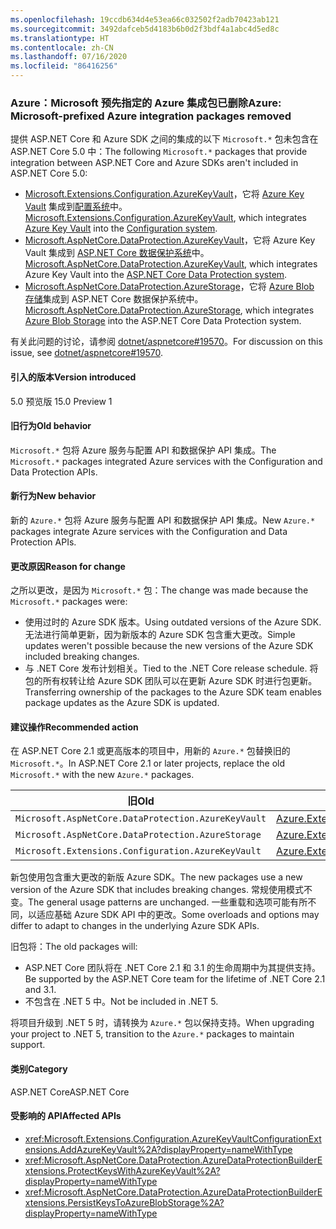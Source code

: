 ```yaml
---
ms.openlocfilehash: 19ccdb634d4e53ea66c032502f2adb70423ab121
ms.sourcegitcommit: 3492dafceb5d4183b6b0d2f3bdf4a1abc4d5ed8c
ms.translationtype: HT
ms.contentlocale: zh-CN
ms.lasthandoff: 07/16/2020
ms.locfileid: "86416256"
---
```

### <a name="azure-microsoft-prefixed-azure-integration-packages-removed"></a><span data-ttu-id="2093b-101">Azure：Microsoft 预先指定的 Azure 集成包已删除</span><span class="sxs-lookup"><span data-stu-id="2093b-101">Azure: Microsoft-prefixed Azure integration packages removed</span></span>

<span data-ttu-id="2093b-102">提供 ASP.NET Core 和 Azure SDK 之间的集成的以下 `Microsoft.*` 包未包含在 ASP.NET Core 5.0 中：</span><span class="sxs-lookup"><span data-stu-id="2093b-102">The following `Microsoft.*` packages that provide integration between ASP.NET Core and Azure SDKs aren't included in ASP.NET Core 5.0:</span></span>

* <span data-ttu-id="2093b-103">[Microsoft.Extensions.Configuration.AzureKeyVault](https://www.nuget.org/packages/Microsoft.Extensions.Configuration.AzureKeyVault/)，它将 [Azure Key Vault](/azure/key-vault/) 集成到[配置系统](/aspnet/core/fundamentals/configuration/)中。</span><span class="sxs-lookup"><span data-stu-id="2093b-103">[Microsoft.Extensions.Configuration.AzureKeyVault](https://www.nuget.org/packages/Microsoft.Extensions.Configuration.AzureKeyVault/), which integrates [Azure Key Vault](/azure/key-vault/) into the [Configuration system](/aspnet/core/fundamentals/configuration/).</span></span>
* <span data-ttu-id="2093b-104">[Microsoft.AspNetCore.DataProtection.AzureKeyVault](https://www.nuget.org/packages/Microsoft.AspNetCore.DataProtection.AzureKeyVault/)，它将 Azure Key Vault 集成到 [ASP.NET Core 数据保护系统](/aspnet/core/security/data-protection/introduction)中。</span><span class="sxs-lookup"><span data-stu-id="2093b-104">[Microsoft.AspNetCore.DataProtection.AzureKeyVault](https://www.nuget.org/packages/Microsoft.AspNetCore.DataProtection.AzureKeyVault/), which integrates Azure Key Vault into the [ASP.NET Core Data Protection system](/aspnet/core/security/data-protection/introduction).</span></span>
* <span data-ttu-id="2093b-105">[Microsoft.AspNetCore.DataProtection.AzureStorage](https://www.nuget.org/packages/Microsoft.AspNetCore.DataProtection.AzureStorage/)，它将 [Azure Blob 存储](/azure/storage/blobs/)集成到 ASP.NET Core 数据保护系统中。</span><span class="sxs-lookup"><span data-stu-id="2093b-105">[Microsoft.AspNetCore.DataProtection.AzureStorage](https://www.nuget.org/packages/Microsoft.AspNetCore.DataProtection.AzureStorage/), which integrates [Azure Blob Storage](/azure/storage/blobs/) into the ASP.NET Core Data Protection system.</span></span>

<span data-ttu-id="2093b-106">有关此问题的讨论，请参阅 [dotnet/aspnetcore#19570](https://github.com/dotnet/aspnetcore/issues/19570)。</span><span class="sxs-lookup"><span data-stu-id="2093b-106">For discussion on this issue, see [dotnet/aspnetcore#19570](https://github.com/dotnet/aspnetcore/issues/19570).</span></span>

#### <a name="version-introduced"></a><span data-ttu-id="2093b-107">引入的版本</span><span class="sxs-lookup"><span data-stu-id="2093b-107">Version introduced</span></span>

<span data-ttu-id="2093b-108">5.0 预览版 1</span><span class="sxs-lookup"><span data-stu-id="2093b-108">5.0 Preview 1</span></span>

#### <a name="old-behavior"></a><span data-ttu-id="2093b-109">旧行为</span><span class="sxs-lookup"><span data-stu-id="2093b-109">Old behavior</span></span>

<span data-ttu-id="2093b-110">`Microsoft.*` 包将 Azure 服务与配置 API 和数据保护 API 集成。</span><span class="sxs-lookup"><span data-stu-id="2093b-110">The `Microsoft.*` packages integrated Azure services with the Configuration and Data Protection APIs.</span></span>

#### <a name="new-behavior"></a><span data-ttu-id="2093b-111">新行为</span><span class="sxs-lookup"><span data-stu-id="2093b-111">New behavior</span></span>

<span data-ttu-id="2093b-112">新的 `Azure.*` 包将 Azure 服务与配置 API 和数据保护 API 集成。</span><span class="sxs-lookup"><span data-stu-id="2093b-112">New `Azure.*` packages integrate Azure services with the Configuration and Data Protection APIs.</span></span>

#### <a name="reason-for-change"></a><span data-ttu-id="2093b-113">更改原因</span><span class="sxs-lookup"><span data-stu-id="2093b-113">Reason for change</span></span>

<span data-ttu-id="2093b-114">之所以更改，是因为 `Microsoft.*` 包：</span><span class="sxs-lookup"><span data-stu-id="2093b-114">The change was made because the `Microsoft.*` packages were:</span></span>

* <span data-ttu-id="2093b-115">使用过时的 Azure SDK 版本。</span><span class="sxs-lookup"><span data-stu-id="2093b-115">Using outdated versions of the Azure SDK.</span></span> <span data-ttu-id="2093b-116">无法进行简单更新，因为新版本的 Azure SDK 包含重大更改。</span><span class="sxs-lookup"><span data-stu-id="2093b-116">Simple updates weren't possible because the new versions of the Azure SDK included breaking changes.</span></span>
* <span data-ttu-id="2093b-117">与 .NET Core 发布计划相关。</span><span class="sxs-lookup"><span data-stu-id="2093b-117">Tied to the .NET Core release schedule.</span></span> <span data-ttu-id="2093b-118">将包的所有权转让给 Azure SDK 团队可以在更新 Azure SDK 时进行包更新。</span><span class="sxs-lookup"><span data-stu-id="2093b-118">Transferring ownership of the packages to the Azure SDK team enables package updates as the Azure SDK is updated.</span></span>

#### <a name="recommended-action"></a><span data-ttu-id="2093b-119">建议操作</span><span class="sxs-lookup"><span data-stu-id="2093b-119">Recommended action</span></span>

<span data-ttu-id="2093b-120">在 ASP.NET Core 2.1 或更高版本的项目中，用新的 `Azure.*` 包替换旧的 `Microsoft.*`。</span><span class="sxs-lookup"><span data-stu-id="2093b-120">In ASP.NET Core 2.1 or later projects, replace the old `Microsoft.*` with the new `Azure.*` packages.</span></span>

| <span data-ttu-id="2093b-121">旧</span><span class="sxs-lookup"><span data-stu-id="2093b-121">Old</span></span> | <span data-ttu-id="2093b-122">新建</span><span class="sxs-lookup"><span data-stu-id="2093b-122">New</span></span> |
|--|--|
| `Microsoft.AspNetCore.DataProtection.AzureKeyVault` | [<span data-ttu-id="2093b-123">Azure.Extensions.AspNetCore.DataProtection.Keys</span><span class="sxs-lookup"><span data-stu-id="2093b-123">Azure.Extensions.AspNetCore.DataProtection.Keys</span></span>](https://www.nuget.org/packages/Azure.Extensions.AspNetCore.DataProtection.Keys) |
| `Microsoft.AspNetCore.DataProtection.AzureStorage` | [<span data-ttu-id="2093b-124">Azure.Extensions.AspNetCore.DataProtection.Blobs</span><span class="sxs-lookup"><span data-stu-id="2093b-124">Azure.Extensions.AspNetCore.DataProtection.Blobs</span></span>](https://www.nuget.org/packages/Azure.Extensions.AspNetCore.DataProtection.Blobs) |
| `Microsoft.Extensions.Configuration.AzureKeyVault` | [<span data-ttu-id="2093b-125">Azure.Extensions.AspNetCore.Configuration.Secrets</span><span class="sxs-lookup"><span data-stu-id="2093b-125">Azure.Extensions.AspNetCore.Configuration.Secrets</span></span>](https://www.nuget.org/packages/Azure.Extensions.AspNetCore.Configuration.Secrets) |

<span data-ttu-id="2093b-126">新包使用包含重大更改的新版 Azure SDK。</span><span class="sxs-lookup"><span data-stu-id="2093b-126">The new packages use a new version of the Azure SDK that includes breaking changes.</span></span> <span data-ttu-id="2093b-127">常规使用模式不变。</span><span class="sxs-lookup"><span data-stu-id="2093b-127">The general usage patterns are unchanged.</span></span> <span data-ttu-id="2093b-128">一些重载和选项可能有所不同，以适应基础 Azure SDK API 中的更改。</span><span class="sxs-lookup"><span data-stu-id="2093b-128">Some overloads and options may differ to adapt to changes in the underlying Azure SDK APIs.</span></span>

<span data-ttu-id="2093b-129">旧包将：</span><span class="sxs-lookup"><span data-stu-id="2093b-129">The old packages will:</span></span>

* <span data-ttu-id="2093b-130">ASP.NET Core 团队将在 .NET Core 2.1 和 3.1 的生命周期中为其提供支持。</span><span class="sxs-lookup"><span data-stu-id="2093b-130">Be supported by the ASP.NET Core team for the lifetime of .NET Core 2.1 and 3.1.</span></span>
* <span data-ttu-id="2093b-131">不包含在 .NET 5 中。</span><span class="sxs-lookup"><span data-stu-id="2093b-131">Not be included in .NET 5.</span></span>

<span data-ttu-id="2093b-132">将项目升级到 .NET 5 时，请转换为 `Azure.*` 包以保持支持。</span><span class="sxs-lookup"><span data-stu-id="2093b-132">When upgrading your project to .NET 5, transition to the `Azure.*` packages to maintain support.</span></span>

#### <a name="category"></a><span data-ttu-id="2093b-133">类别</span><span class="sxs-lookup"><span data-stu-id="2093b-133">Category</span></span>

<span data-ttu-id="2093b-134">ASP.NET Core</span><span class="sxs-lookup"><span data-stu-id="2093b-134">ASP.NET Core</span></span>

#### <a name="affected-apis"></a><span data-ttu-id="2093b-135">受影响的 API</span><span class="sxs-lookup"><span data-stu-id="2093b-135">Affected APIs</span></span>

- <xref:Microsoft.Extensions.Configuration.AzureKeyVaultConfigurationExtensions.AddAzureKeyVault%2A?displayProperty=nameWithType>
- <xref:Microsoft.AspNetCore.DataProtection.AzureDataProtectionBuilderExtensions.ProtectKeysWithAzureKeyVault%2A?displayProperty=nameWithType>
- <xref:Microsoft.AspNetCore.DataProtection.AzureDataProtectionBuilderExtensions.PersistKeysToAzureBlobStorage%2A?displayProperty=nameWithType>

<!--

#### Affected APIs

- `Overload:Microsoft.Extensions.Configuration.AzureKeyVaultConfigurationExtensions.AddAzureKeyVault`
- `Overload:Microsoft.AspNetCore.DataProtection.AzureDataProtectionBuilderExtensions.ProtectKeysWithAzureKeyVault`
- `Overload:Microsoft.AspNetCore.DataProtection.AzureDataProtectionBuilderExtensions.PersistKeysToAzureBlobStorage`

-->
